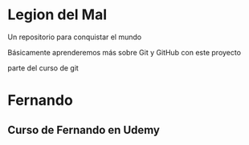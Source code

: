 # Legion del Mal
Un repositorio para conquistar el mundo

Básicamente aprenderemos más sobre Git y GitHub con este proyecto

parte del curso de git


# Fernando


## Curso de Fernando en Udemy
